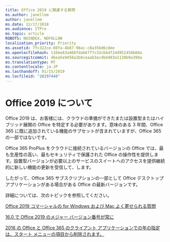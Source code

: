 ```yaml
---
title: Office 2019 に関連する質問
ms.author: janellem
author: janellem
ms.date: 12/17/2018
ms.audience: ITPro
ms.topic: article
ROBOTS: NOINDEX, NOFOLLOW
localization_priority: Priority
ms.assetid: 7fc322ce-08fa-4b87-98ac-c8a35bd6c8ee
ms.openlocfilehash: 116be83a468fdab67f7c33cbbdf2dd952458b84a
ms.sourcegitcommit: d6ea5e9458a2b8ceaab3ac4bd483e1130b9a398a
ms.translationtype: MT
ms.contentlocale: ja-JP
ms.lasthandoff: 01/15/2019
ms.locfileid: "28297448"
---
```

# <a name="about-office-2019"></a>Office 2019 について

Office 2019 は、お客様には、クラウドの準備ができたまたは設置型またはハイブリッド展開の Office を特定する必要があります。意味のある 3 年間、Office 365 に既に追加されている機能のサブセットが含まれていますが、Office 365 の一部ではないです。
  
Office 365 ProPlus をクラウドに接続されているバージョンの Office では、最も生産性の高い、最もセキュリティで保護された Office の操作性を提供します。設置型バージョンが必要以上のサービスのスイートへのアクセスを提供継続的に新しい機能の更新を受信して、します。
  
したがって、Office 365 サブスクリプションの一部として Office デスクトップ アプリケーションがある場合がある Office の最新バージョンです。
  
詳細については、次のトピックを参照してください。
  
[Office 2019 コマーシャルの for Windows および Mac よく寄せられる質問](https://support.microsoft.com/help/4133312)
  
[16.0 で Office 2019 のメジャー バージョン番号が常に](https://docs.microsoft.com/deployoffice/office2019/overview)
  
[2016 の Office と Office 365 のクライアント アプリケーションでの年の指定は、スタート メニューの項目から削除されます。](https://support.office.com/article/8fe5e052-76d2-49de-af30-2e84ed3da907.aspx)
  

